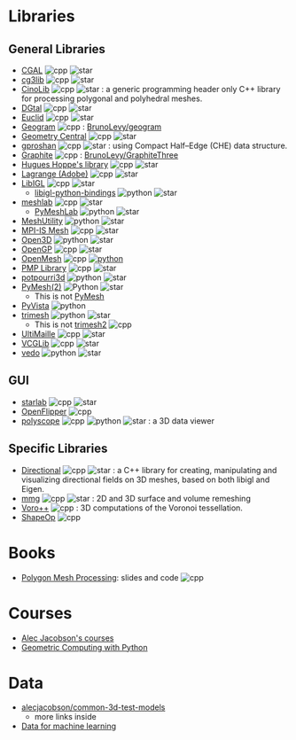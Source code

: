 # Libraries
<!--
![star](https://img.shields.io/github/stars/<user>/<repo>?style=flat)
-->
## General Libraries
* [CGAL](https://www.cgal.org/) ![cpp]
  ![star](https://img.shields.io/github/stars/cgal/cgal?style=flat)
* [cg3lib](https://github.com/cg3hci/cg3lib) 
  ![cpp]
  ![star](https://img.shields.io/github/stars/cg3hci/cg3lib?style=flat)
* [CinoLib](https://github.com/mlivesu/cinolib) 
  ![cpp]
  ![star](https://img.shields.io/github/stars/mlivesu/cinolib?style=flat)
  : a generic programming header only C++ library for processing polygonal and polyhedral meshes.
* [DGtal](https://github.com/DGtal-team/DGtal)
  ![cpp] 
  ![star](https://img.shields.io/github/stars/DGtal-team/DGtal?style=flat)
* [Euclid](https://github.com/unclejimbo/Euclid) 
  ![cpp] 
  ![star](https://img.shields.io/github/stars/unclejimbo/Euclid?style=flat)
* [Geogram](http://alice.loria.fr/index.php/software/4-library/75-geogram.html) 
  ![cpp]
  : [BrunoLevy/geogram](https://github.com/BrunoLevy/geogram)
* [Geometry Central](https://github.com/nmwsharp/geometry-central) 
  ![cpp]
  ![star](https://img.shields.io/github/stars/nmwsharp/geometry-central?style=flat)
* [gproshan](https://github.com/larc/gproshan)
  ![cpp]
  ![star](https://img.shields.io/github/stars/larc/gproshan?style=flat)
  : using Compact Half–Edge (CHE) data structure.
* [Graphite](http://alice.loria.fr/software/graphite/doc/html/) 
  ![cpp]
  : [BrunoLevy/GraphiteThree](https://github.com/BrunoLevy/GraphiteThree)
* [Hugues Hoppe's library](https://github.com/hhoppe/Mesh-processing-library) 
  ![cpp]
  ![star](https://img.shields.io/github/stars/hhoppe/Mesh-processing-library?style=flat)
* [Lagrange (Adobe)](https://github.com/adobe/lagrange/) 
  ![cpp]
  ![star](https://img.shields.io/github/stars/adobe/lagrange?style=flat)
* [LibIGL](http://libigl.github.io/libigl/) 
  ![cpp]
  ![star](https://img.shields.io/github/stars/libigl/libigl?style=flat)
  * [libigl-python-bindings](https://github.com/libigl/libigl-python-bindings)
    ![python]
    ![star](https://img.shields.io/github/stars/libigl/libigl-python-bindings?style=flat)
* [meshlab](https://github.com/cnr-isti-vclab/meshlab)
  ![cpp]
  ![star](https://img.shields.io/github/stars/cnr-isti-vclab/meshlab?style=flat)
  * [PyMeshLab](https://github.com/cnr-isti-vclab/PyMeshLab) 
    ![python]
    ![star](https://img.shields.io/github/stars/cnr-isti-vclab/PyMeshLab?style=flat)
* [MeshUtility](https://github.com/zishun/meshutility/) 
  ![python]
  ![star](https://img.shields.io/github/stars/zishun/meshutility?style=flat)
* [MPI-IS Mesh](https://github.com/MPI-IS/mesh) 
  ![cpp]
  ![star](https://img.shields.io/github/stars/MPI-IS/mesh?style=flat)
* [Open3D](http://www.open3d.org/) 
  ![python]
  ![star](https://img.shields.io/github/stars/isl-org/Open3D?style=flat)
* [OpenGP](https://github.com/OpenGP/OpenGP) 
  ![cpp]
  ![star](https://img.shields.io/github/stars/OpenGP/OpenGP?style=flat)
* [OpenMesh](https://www.openmesh.org/) 
  ![cpp]
  [![python]](https://www.graphics.rwth-aachen.de:9000/OpenMesh/openmesh-python) 
* [PMP Library](https://github.com/pmp-library/pmp-library/) 
  ![cpp]
  ![star](https://img.shields.io/github/stars/pmp-library/pmp-library?style=flat)
* [potpourri3d](https://github.com/nmwsharp/potpourri3d) 
  ![python]
  ![star](https://img.shields.io/github/stars/nmwsharp/potpourri3d?style=flat)
* [PyMesh(2)](https://github.com/PyMesh/PyMesh) 
  ![Python](https://img.shields.io/badge/python-3670A0?&logo=python&logoColor=ffdd54)
  ![star](https://img.shields.io/github/stars/PyMesh/PyMesh?style=flat)
    * This is not [PyMesh](https://github.com/taxpon/pymesh)
* [PyVista](https://github.com/orgs/pyvista/repositories) 
  ![python]
* [trimesh](https://github.com/mikedh/trimesh) 
  ![python]
  ![star](https://img.shields.io/github/stars/mikedh/trimesh?style=flat)
    * This is not [trimesh2](https://gfx.cs.princeton.edu/proj/trimesh2/) 
      ![cpp]
* [UltiMaille](https://github.com/ssloy/ultimaille) 
  ![cpp]
  ![star](https://img.shields.io/github/stars/ssloy/ultimaille?style=flat)
* [VCGLib](https://github.com/cnr-isti-vclab/vcglib) 
  ![cpp]
  ![star](https://img.shields.io/github/stars/cnr-isti-vclab/vcglib?style=flat)
* [vedo](https://vedo.embl.es/) 
  ![python]
  ![star](https://img.shields.io/github/stars/marcomusy/vedo?style=flat)

## GUI
* [starlab](https://github.com/OpenGP/starlab) ![cpp]
  ![star](https://img.shields.io/github/stars/OpenGP/starlab?style=flat)
* [OpenFlipper](https://www.graphics.rwth-aachen.de/software/openflipper/) ![cpp]
* [polyscope](https://github.com/nmwsharp/polyscope) 
  ![cpp] ![python]
  ![star](https://img.shields.io/github/stars/nmwsharp/polyscope?style=flat)
  : a 3D data viewer

## Specific Libraries
* [Directional](https://avaxman.github.io/Directional/tutorial/) 
  ![cpp]
  ![star](https://img.shields.io/github/stars/avaxman/Directional?style=flat)
  : a C++ library for creating, manipulating and visualizing directional fields on 3D meshes, based on both libigl and Eigen.
* [mmg](https://github.com/MmgTools/mmg) 
  ![cpp]
  ![star](https://img.shields.io/github/stars/MmgTools/mmg?style=flat)
  : 2D and 3D surface and volume remeshing
* [Voro++](http://math.lbl.gov/voro++/) 
  ![cpp]
  : 3D computations of the Voronoi tessellation.
* [ShapeOp](https://github.com/EPFL-LGG/ShapeOp)
  ![cpp]


# Books
* [Polygon Mesh Processing](http://pmp-book.org/): slides and code ![cpp]


# Courses
* [Alec Jacobson's courses](https://github.com/alecjacobson)
* [Geometric Computing with Python](https://geometryprocessing.github.io/geometric-computing-python/)


# Data
* [alecjacobson/common-3d-test-models](https://github.com/alecjacobson/common-3d-test-models)
  * more links inside
* [Data for machine learning](https://github.com/timzhang642/3D-Machine-Learning#datasets)


[cpp]: https://img.shields.io/badge/c++-%2300599C.svg?logo=c%2B%2B&logoColor=white
[python]: https://img.shields.io/badge/python-3670A0?logo=python&logoColor=ffdd54
